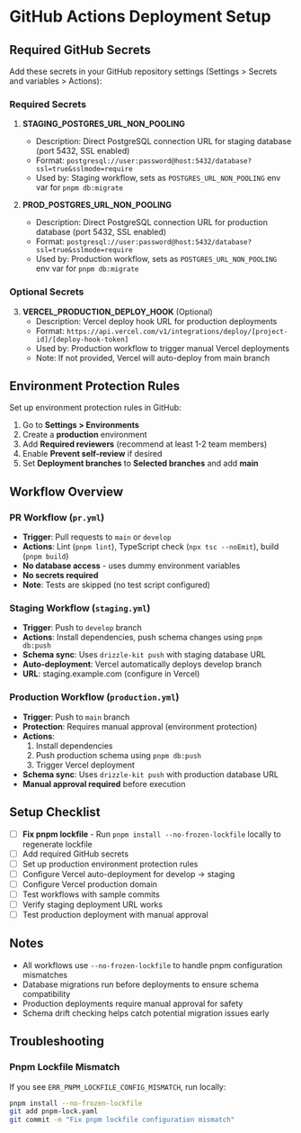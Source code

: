 # GitHub Actions Deployment Setup

## Required GitHub Secrets

Add these secrets in your GitHub repository settings (Settings > Secrets and variables > Actions):

### Required Secrets

1. **STAGING_POSTGRES_URL_NON_POOLING**

   - Description: Direct PostgreSQL connection URL for staging database (port 5432, SSL enabled)
   - Format: `postgresql://user:password@host:5432/database?ssl=true&sslmode=require`
   - Used by: Staging workflow, sets as `POSTGRES_URL_NON_POOLING` env var for `pnpm db:migrate`

2. **PROD_POSTGRES_URL_NON_POOLING**
   - Description: Direct PostgreSQL connection URL for production database (port 5432, SSL enabled)
   - Format: `postgresql://user:password@host:5432/database?ssl=true&sslmode=require`
   - Used by: Production workflow, sets as `POSTGRES_URL_NON_POOLING` env var for `pnpm db:migrate`

### Optional Secrets

3. **VERCEL_PRODUCTION_DEPLOY_HOOK** (Optional)
   - Description: Vercel deploy hook URL for production deployments
   - Format: `https://api.vercel.com/v1/integrations/deploy/[project-id]/[deploy-hook-token]`
   - Used by: Production workflow to trigger manual Vercel deployments
   - Note: If not provided, Vercel will auto-deploy from main branch

## Environment Protection Rules

Set up environment protection rules in GitHub:

1. Go to **Settings > Environments**
2. Create a **production** environment
3. Add **Required reviewers** (recommend at least 1-2 team members)
4. Enable **Prevent self-review** if desired
5. Set **Deployment branches** to **Selected branches** and add **main**

## Workflow Overview

### PR Workflow (`pr.yml`)

- **Trigger**: Pull requests to `main` or `develop`
- **Actions**: Lint (`pnpm lint`), TypeScript check (`npx tsc --noEmit`), build (`pnpm build`)
- **No database access** - uses dummy environment variables
- **No secrets required**
- **Note**: Tests are skipped (no test script configured)

### Staging Workflow (`staging.yml`)

- **Trigger**: Push to `develop` branch
- **Actions**: Install dependencies, push schema changes using `pnpm db:push`
- **Schema sync**: Uses `drizzle-kit push` with staging database URL
- **Auto-deployment**: Vercel automatically deploys develop branch
- **URL**: staging.example.com (configure in Vercel)

### Production Workflow (`production.yml`)

- **Trigger**: Push to `main` branch
- **Protection**: Requires manual approval (environment protection)
- **Actions**:
  1. Install dependencies
  2. Push production schema using `pnpm db:push`
  4. Trigger Vercel deployment
- **Schema sync**: Uses `drizzle-kit push` with production database URL
- **Manual approval required** before execution

## Setup Checklist

- [ ] **Fix pnpm lockfile** - Run `pnpm install --no-frozen-lockfile` locally to regenerate lockfile
- [ ] Add required GitHub secrets
- [ ] Set up production environment protection rules
- [ ] Configure Vercel auto-deployment for develop → staging
- [ ] Configure Vercel production domain
- [ ] Test workflows with sample commits
- [ ] Verify staging deployment URL works
- [ ] Test production deployment with manual approval

## Notes

- All workflows use `--no-frozen-lockfile` to handle pnpm configuration mismatches
- Database migrations run before deployments to ensure schema compatibility
- Production deployments require manual approval for safety
- Schema drift checking helps catch potential migration issues early

## Troubleshooting

### Pnpm Lockfile Mismatch
If you see `ERR_PNPM_LOCKFILE_CONFIG_MISMATCH`, run locally:
```bash
pnpm install --no-frozen-lockfile
git add pnpm-lock.yaml
git commit -m "Fix pnpm lockfile configuration mismatch"
```
